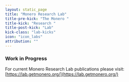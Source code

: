 ```yaml
---
layout: static_page
title: "Monero Research Lab"
title-pre-kick: "The Monero "
title-kick: "Research "
title-post-kick: "Lab"
kick-class: "lab-kicks"
icon: "icon_labs"
attribution: ""
---
```


### Work in Progress

For current Monero Research Lab publications please visit: [https://lab.getmonero.org/](https://lab.getmonero.org/)
